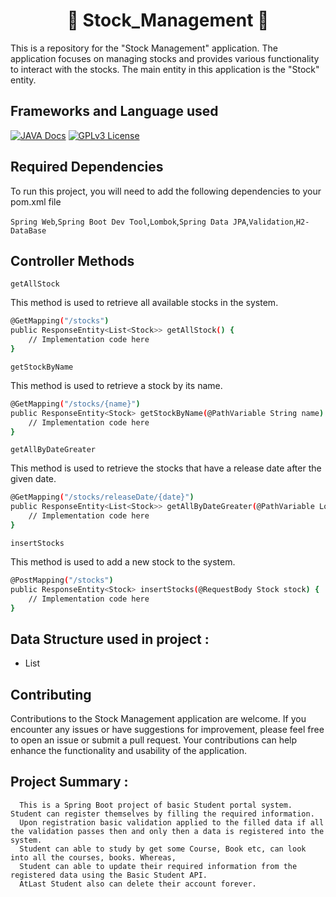 
<h1 align="center"> 🔷 Stock_Management 🔵 </h1>

This is a repository for the "Stock Management" application. The application focuses on managing stocks and provides various functionality to interact with the stocks. The main entity in this application is the "Stock" entity.



## Frameworks and Language used

[![JAVA Docs](https://img.shields.io/badge/JAVA-v20.0.1-blue.svg)](https://docs.oracle.com/en/java/)
[![GPLv3 License](https://img.shields.io/badge/Spring_Boot-v3.0.6-yellow.svg)](https://docs.spring.io/spring-boot/docs/current/reference/htmlsingle/)


## Required Dependencies

To run this project, you will need to add the following dependencies to your pom.xml file

`Spring Web`,`Spring Boot Dev Tool`,`Lombok`,`Spring Data JPA`,`Validation`,`H2-DataBase`



## Controller Methods
`getAllStock`

This method is used to retrieve all available stocks in the system.

```bash
@GetMapping("/stocks")
public ResponseEntity<List<Stock>> getAllStock() {
    // Implementation code here
}
```

`getStockByName`

This method is used to retrieve a stock by its name.

```bash
@GetMapping("/stocks/{name}")
public ResponseEntity<Stock> getStockByName(@PathVariable String name) {
    // Implementation code here
}
```

`getAllByDateGreater`

This method is used to retrieve the stocks that have a release date after the given date.

```bash
@GetMapping("/stocks/releaseDate/{date}")
public ResponseEntity<List<Stock>> getAllByDateGreater(@PathVariable LocalDate date) {
    // Implementation code here
}
```

`insertStocks`

This method is used to add a new stock to the system.

```bash
@PostMapping("/stocks")
public ResponseEntity<Stock> insertStocks(@RequestBody Stock stock) {
    // Implementation code here
}
```

## Data Structure used in project :
- List

## Contributing
Contributions to the Stock Management application are welcome. If you encounter any issues or have suggestions for improvement, please feel free to open an issue or submit a pull request. Your contributions can help enhance the functionality and usability of the application.

## Project Summary :

````
  This is a Spring Boot project of basic Student portal system. Student can register themselves by filling the required information.
  Upon registration basic validation applied to the filled data if all the validation passes then and only then a data is registered into the system.
  Student can able to study by get some Course, Book etc, can look into all the courses, books. Whereas,
  Student can able to update their required information from the registered data using the Basic Student API.
  AtLast Student also can delete their account forever.
````

